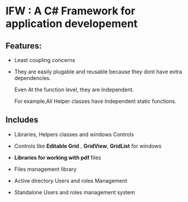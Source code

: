 # IFW : A C# Framework for application developement
## Features:
- Least coupling concerns 

- They are easily plugable and reusable because they dont have extra dependencies.

  Even At the function level, they are Independent. 
  
  For example,All Helper classes have Independent static functions.
  
## Includes
- Libraries, Helpers classes and windows Controls

- Controls like **Editable Grid** , **GridView**, **GridList** for windows

- **Libraries for working with pdf** files 

- Files management library

- Active directory Users and roles Management

- Standalone Users and roles management system



